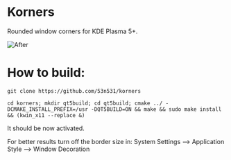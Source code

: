# Korners
Rounded window corners for KDE Plasma 5+.

![After](https://raw.githubusercontent.com/53n531/korners/master/screenshot.png)

# How to build:
```
git clone https://github.com/53n531/korners

cd korners; mkdir qt5build; cd qt5build; cmake ../ -DCMAKE_INSTALL_PREFIX=/usr -DQT5BUILD=ON && make && sudo make install && (kwin_x11 --replace &)
```

It should be now activated.

For better results turn off the border size in:
System Settings --> Application Style --> Window Decoration
